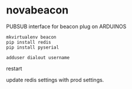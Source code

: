 novabeacon
==========

PUBSUB interface for beacon plug on ARDUINOS

    mkvirtualenv beacon
    pip install redis
    pip install pyserial

    adduser dialout username

restart

update redis settings with prod settings.
